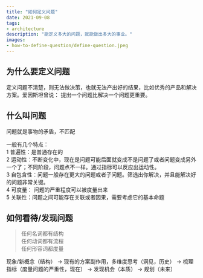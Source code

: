 ```yaml
---
title: "如何定义问题"
date: 2021-09-08
tags:
- architecture
description: "能定义多大的问题，就能做出多大的事业。"
images:
- how-to-define-question/define-question.jpeg
---
```


## 为什么要定义问题

定义问题不清楚，则无法做决策，也就无法产出好的结果，比如优秀的产品和解决方案。爱因斯坦曾说： 提出一个问题比解决一个问题更重要。

## 什么叫问题

问题就是事物的矛盾，不匹配

一般有几个特点：  
1 普遍性：是普通存在的  
2 运动性：不断变化中，现在是问题可能后面就变成不是问题了或者问题变成另外一个了；不同阶段，问题点不一样。通过指标可以反应出运动性。  
3 自包含性：问题一般存在更大的问题或者子问题。筛选出你解决，并且能解决好的问题非常关键。  
4 可度量： 问题的严重程度可以被度量出来  
5 关联性：问题之间可能存在关联或者因果，需要考虑它的基本命题 

## 如何看待/发现问题

> 任何名词都有结构  
> 任何动词都有流程  
> 任何形容词都度量  

现象/新概念（结构） -> 现有的方案副作用，多维度思考（洞见，历史） -> 梳理指标（度量问题的严重性，现在） -> 发现机会（本质） -> 规划（未来）

<!-- 矛盾一般都有父矛盾，矛盾一般都有子矛盾（组长的组长要解决的问题） -->
<!-- 矛盾双方是在运动的，这种运动是可以被干预的。干预之后可以缩小或者扩大矛盾带来的后果的严重性。 -->
<!-- 4 特殊性： 类似的系统，相同的矛盾双方，但其矛盾的情况是不一样的。具体体现在类似系统不同发展阶段，对指标的诉求不一样 -->
<!-- 5 关联性 同一个系统中，不同的矛盾之间，可能存在因果性，需要大家学习第一性原理思考法（任何一个系统都有一个基本的命题，她都不可被违背和删除）
数据驱动决策 -->

<!-- 问题和子问题(自包含性) 有父子结构 画出来 -->

<!-- ## 描述问题

核心成果： 工程化、平台化、智能化
场景解决方案 规模化（业务发展水平和技术效率的矛盾）
用户体验不足 智能体验 人人、人机、人物（自助服务和无人服务的矛盾）
研发效率提升（端、云、工具等基建，低码方案占比 域外跨端打通）

## OKR

O是目标
KR是 关键能力有哪些，结果是什么

OKR里程碑宽表

核心策略->OKR->**实现**


## 关键概念

架构设计是系统设计的一部分
系统设计包含了：商业诉求、需求分析、业务建模、系统分析

系统设计包含了这几个问题：

维度 |  问题 | 定义 ｜ 举例
---------|----------|---------|---------
 性质 | 这件事是否合规合法 | 系统风险 ｜旅客人身安全
 受众 | 这件事最终谁是受益方 | 系统主体 ｜金主、供应商
 利益 | 这件事做完能带来什么收益 | 系统价值 ｜美好的旅行回忆、提升航天水平（提升客户的利益为架构师的核心目标）
 目标 | 要做成一件什么样的事情 | 系统定位  ｜火星旅行
 需求 | 怎样把这件事合理的列举出来 | 系统建模 ｜人身安全/吃的好/睡的好
 抽象 | 怎么把这件事的主线说明清楚 | 系统架构 ｜业务建模/概念建模/系统架构
 设计 | 选择什么工具把这件事实现出来 | 系统建设 ｜技术选型
 方向 | 这件事是否违背了我们的初衷 | 系统验证 ｜验证测试

### 模型建立

业务建模：以软件模型方式描述业务所涉及的对象和要素、以及他们的属性、行为和彼此关系。

概念模型： 用一组概念来描述一个系统，或者任何可替代的形式来描述概念，以期进一步了解或者说明事物的运行原理

建立模型后把复杂的业务诉求构建成简单的业务概念，在团队中形成共识，消除歧义，信息传递不失真。为输出架构做基础

建模方法： 用例驱动（由外到内） 、领域驱动（由内到外分层，建设领域模型）

### 模块设计

功能性代码抽取
产品代码独立 -->


<!-- ## 内功心法 -->

<!-- 认知提升：
任何名词都有结构
任何动词都有流程
任何形容词都度量

规划的五句:
从洞见中得到规律
从规律中发现趋势
从趋势中预判矛盾
从矛盾中寻中机会
从机会中制定规划 -->

<!-- 解读概念是领域建模的告诫方法，解读认知相关的概念是提升认知能力的必经之路。

设计方案<->产品方案<->商业模式<->解决矛盾

毛泽东思想：从特殊到一般（逐渐抽象到特征逐渐抹去）
王坚博士：不理解名词错过一个时代
老子： 损之又损以至于无为（为学日益 为道日损 -->


<!-- 7 可度量性 矛盾的严重程度应该是可度量的 -->

<!-- 
  维度 |  问题 | 方案
---------|----------|----------------------
 性质  | 这件事是否合规合法 | 保证数据隐私、安全
 受众  | 这件事最终谁是受益方 | 运营、数据分析人员、开发人员
 利益  | 这件事做完能带来什么收益 |  帮助开发者管理数据，帮助运营更好地洞见和决策，提升运营效率
 目标  | 要做成一件什么样的事情  |  洞察+策略结合的数据运营平台
 需求  | 怎样把这件事合理的列举出来 | 圈人、补/选品、AB test实验、数据整合分析、数据可视化、报表制作
 抽象  | 怎么把这件事的主线说明清楚|  输出业务建模/概念建模/系统架构
 设计  | 选择什么工具把这件事实现出来 |  技术选型组合
 方向  | 这件事是否违背了我们的初衷 | 不断验证测试 -->

<!-- 不一定是客户问题，未来10年要解决的问题
比如大数据是解决决策问题 《企业的数字化转型》 -->

<!-- 定义问题不清楚所以产出不了好的结果
爱因斯坦： 提出一个问题比解决一个问题更重要。 -->

<!-- 洞见和常识要区分开： 洞见是新的思想或者角度 -->

<!-- 一个命题可以拆解为两个命题：什么叫问题？如何定义？
看到名词就要知道结构，看到动词就要流程；看到形容词就要知道怎么度量 -->

<!-- 什么叫问题：
问题就是事物的矛盾（不匹配） - 毛泽东
三大价值（客户价值、社会价值、商业价值）。决策是为了扩大矛盾或者缩小矛盾。 -->

<!-- 损之又损之后，留下矛盾的7大特性： 
1 普遍性：矛盾时普遍存在于任何系统中国呢，其中社会是一个系统。。
2 整体性：矛盾时系统的一部分，来自同一个系统或者分别来自一个系统和其子系统
3 运动性：矛盾双方是在运动的，这种运动是可以被干预的。干预之后可以缩小或者扩大矛盾带来的后果的严重性。
4 特殊性： 类似的系统，相同的矛盾双方，但其矛盾的情况是不一样的。具体体现在类似系统不同发展阶段，对指标的诉求不一样
5 关联性 同一个系统中，不同的矛盾之间，可能存在因果性，需要大家学习第一性原理思考法（任何一个系统都有一个基本的命题，她都不可被违背和删除）
数据驱动决策
6 自包含性 矛盾一般都有父矛盾，矛盾一般都有子矛盾（组长的组长要解决的问题）
7 可度量性 矛盾的严重程度应该是可度量的 -->

<!-- 随着时间的发展矛盾是在迁移的 -->
<!-- 现有方案/补丁方案可能有副作用，需要从基本命题出发探索解决方案（第一个性原理） -->
<!-- 指标是什么？指标是衡量矛盾的严重程度的。供需矛盾的评价体系（用户视角）：
质量指标（关乎留存）、单位时间需求吞吐量、单需求响应时长、单需求成本
度量方式按维度下钻： -->

<!-- Column A | data类需求 | information类需求 | Insight类需求
---------|----------|---------|---------
 客户需求的质量 | B1 | C1 |
 客户需求的吞吐量 | B2 | C2 |
 客户等待需求的时间 | B3 | C3 |
 单需求成本 | B3 | C3 | -->
<!-- 
矛盾和父矛盾构建的度量体系

业务板块 | 业务指标 | 业务子指标 | Insight类需求
---------|----------|---------|---------
 用户 | 拉新/促活/留存 | C1 |
 流量分发 | B2 | C2 |
 服务 | 支付/金融/其他 | C3 |
 三方服务 |  | C3 |
 营销 | B3 | C3 |
矛盾的运动性在指标体现

蚂蚁大数据系统的问题定义： 人+软件+硬件 供需不匹配
需求侧（运营、高管、产品经理等）-> 数据需求队列 <- 供给侧
知数据平台 -> 业务360 + 领域360 （DeepInsight Onedata Dataphin) -->

<!-- 总结：将应用题变为填空题
通过假设然后去验证 -->
<!-- 2 整体性：矛盾时系统的一部分，来自同一个系统或者分别来自一个系统和其子系统 -->
<!-- 三大价值（客户价值、社会价值、商业价值）。决策是为了扩大矛盾或者缩小矛盾。 -->
